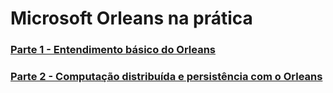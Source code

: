 # Microsoft Orleans na prática

### [Parte 1 - Entendimento básico do Orleans](https://github.com/prrandrade/OrleansStudy/tree/master/Parte%201%20-%20Entendimento%20b%C3%A1sico%20do%20Orleans)

### [Parte 2 - Computação distribuída e persistência com o Orleans](https://github.com/prrandrade/OrleansStudy/tree/master/Parte%202%20-%20Computa%C3%A7%C3%A3o%20distribu%C3%ADda%20com%20o%20Orleans)

